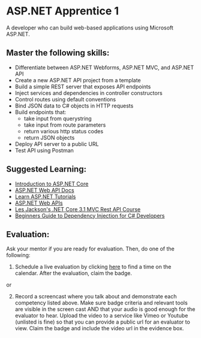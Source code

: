 # ASP.NET Apprentice 1

A developer who can build web-based applications using Microsoft ASP.NET.

## Master the following skills:

* Differentiate between ASP.NET Webforms, ASP.NET MVC, and ASP.NET API
* Create a new ASP.NET API project from a template
* Build a simple REST server that exposes API endpoints
* Inject services and dependencies in controller constructors
* Control routes using default conventions
* Bind JSON data to C# objects in HTTP requests
* Build endpoints that:
  * take input from querystring
  * take input from route parameters
  * return various http status codes
  * return JSON objects
* Deploy API server to a public URL
* Test API using Postman

## Suggested Learning:

* [Introduction to ASP.NET Core](https://www.udemy.com/course/introduction-to-aspnet-core-x/)
* [ASP.NET Web API Docs](https://docs.microsoft.com/en-us/aspnet/web-api/)
* [Learn ASP.NET Tutorials](https://dotnet.microsoft.com/learn/aspnet)
* [ASP.NET Web APIs](https://dotnet.microsoft.com/apps/aspnet/apis)
* [Les Jackson's .NET Core 3.1 MVC Rest API Course](https://www.youtube.com/watch?v=fmvcAzHpsk8)
* [Beginners Guide to Dependency Injection for C# Developers](https://www.udemy.com/course/injection-intro/)

## Evaluation:

Ask your mentor if you are ready for evaluation. Then, do one of the following:

1. Schedule a live evaluation by clicking [here](http://evals.codex.academy) to find a time on the calendar. After the evaluation, claim the badge.

or

2. Record a screencast where you talk about and demonstrate each competency listed above. Make sure badge criteria and relevant tools are visible in the screen cast AND that your audio is good enough for the evaluator to hear. Upload the video to a service like Vimeo or Youtube (unlisted is fine) so that you can provide a public url for an evaluator to view. Claim the badge and include the video url in the evidence box.
